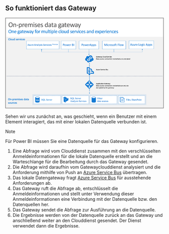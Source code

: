 ## <a name="how-the-gateway-works"></a>So funktioniert das Gateway
![So-funktioniert-das-lokale-datengateway](./media/gateway-onprem-how-it-works-include/on-prem-data-gateway-how-it-works.png)

Sehen wir uns zunächst an, was geschieht, wenn ein Benutzer mit einem Element interagiert, das mit einer lokalen Datenquelle verbunden ist. 

> [!NOTE]
> Für Power BI müssen Sie eine Datenquelle für das Gateway konfigurieren.
> 
> 

1. Eine Abfrage wird vom Clouddienst zusammen mit den verschlüsselten Anmeldeinformationen für die lokale Datenquelle erstellt und an die Warteschlange für die Bearbeitung durch das Gateway gesendet.
2. Die Abfrage wird daraufhin vom Gatewayclouddienst analysiert und die Anforderung mithilfe von Push an [Azure Service Bus](https://azure.microsoft.com/documentation/services/service-bus/) übertragen.
3. Das lokale Datengateway fragt [Azure Service Bus](https://azure.microsoft.com/documentation/services/service-bus/) für ausstehende Anforderungen ab.
4. Das Gateway ruft die Abfrage ab, entschlüsselt die Anmeldeinformationen und stellt unter Verwendung dieser Anmeldeinformationen eine Verbindung mit der Datenquelle bzw. den Datenquellen her.
5. Das Gateway sendet die Abfrage zur Ausführung an die Datenquelle.
6. Die Ergebnisse werden von der Datenquelle zurück an das Gateway und anschließend weiter an den Clouddienst gesendet. Der Dienst verwendet dann die Ergebnisse.

